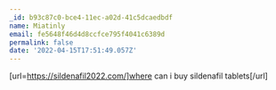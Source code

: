 ```yaml
---
_id: b93c87c0-bce4-11ec-a02d-41c5dcaedbdf
name: Miatinly
email: fe5648f46d4d8ccfce795f4041c6389d
permalink: false
date: '2022-04-15T17:51:49.057Z'
---
```

[url=https://sildenafil2022.com/]where can i buy sildenafil tablets[/url]
